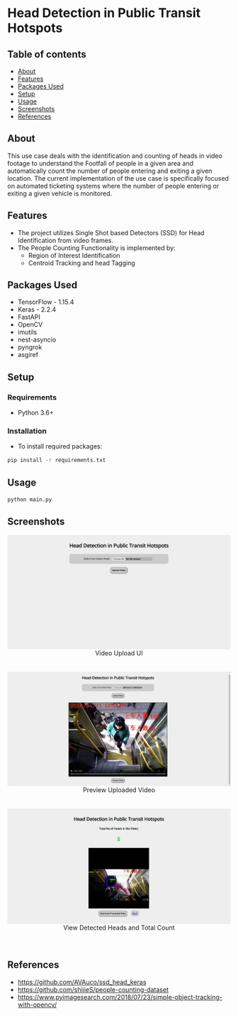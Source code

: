 # Head Detection in Public Transit Hotspots

## Table of contents
* [About](#about)
* [Features](#features)
* [Packages Used](#packages-used)
* [Setup](#setup)
* [Usage](#usage)
* [Screenshots](#screenshots)
* [References](#references)

## About
This use case deals with the identification and counting of heads in video footage to understand the Footfall of people in a given area and automatically count the number of people entering and exiting a given location. The current implementation of the use case is specifically focused on automated ticketing systems where the number of people entering or exiting a given vehicle is monitored.

## Features
- The project utilizes Single Shot based Detectors (SSD) for Head Identification from video frames.
- The People Counting Functionality is implemented by:
    - Region of Interest Identification
    - Centroid Tracking and head Tagging

## Packages Used
- TensorFlow - 1.15.4
- Keras - 2.2.4
- FastAPI
- OpenCV
- imutils
- nest-asyncio
- pyngrok
- asgiref

## Setup

### Requirements
- Python 3.6+

### Installation
- To install required packages:<br>
```bash
pip install -r requirements.txt
```

## Usage

```bash
python main.py
```

## Screenshots

<span class="img_container center" style="display: block;">
    <img alt="test" src="./assets/pic1.png" style="display:block; margin-left: auto; margin-right: auto;" title="caption" />
    <span class="img_caption" style="display: block; text-align: center;">Video Upload UI</span>
</span><br><br>

<span class="img_container center" style="display: block;">
    <img alt="test" src="./assets/pic2.png" style="display:block; margin-left: auto; margin-right: auto;" title="caption" />
    <span class="img_caption" style="display: block; text-align: center;">Preview Uploaded Video</span>
</span><br><br>

<span class="img_container center" style="display: block;">
    <img alt="test" src="./assets/pic3.png" style="display:block; margin-left: auto; margin-right: auto;" title="caption" />
    <span class="img_caption" style="display: block; text-align: center;">View Detected Heads and Total Count</span>
</span><br><br>

## References
- <https://github.com/AVAuco/ssd_head_keras>
- <https://github.com/shijieS/people-counting-dataset>
- <https://www.pyimagesearch.com/2018/07/23/simple-object-tracking-with-opencv/>


